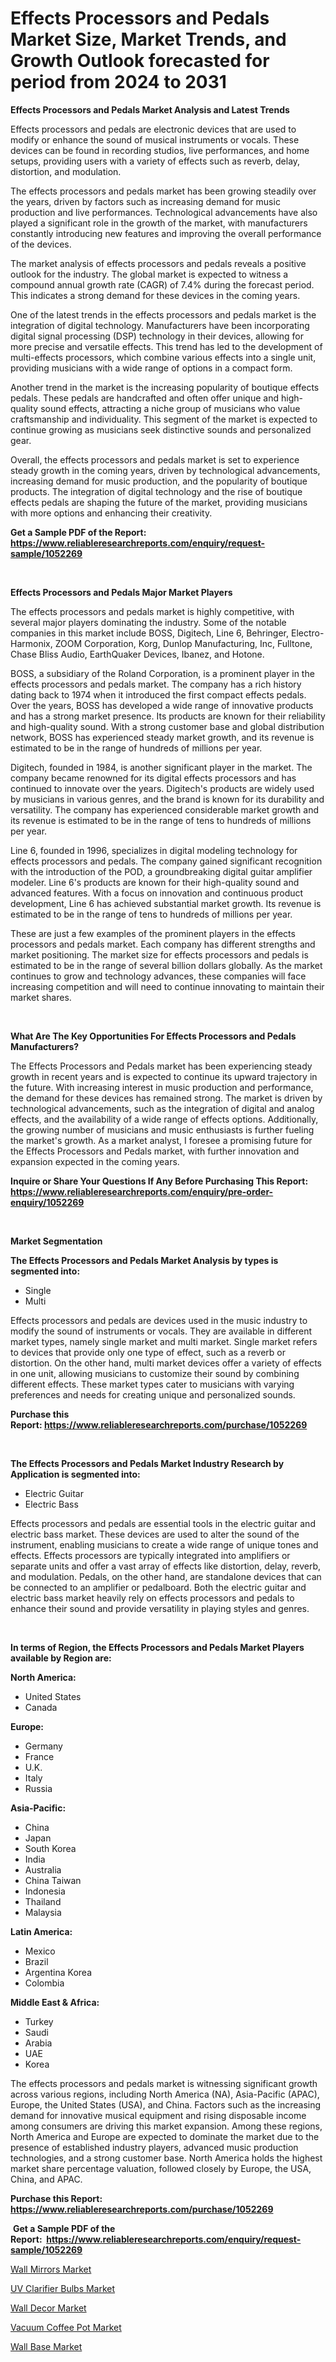 <p><h1>Effects Processors and Pedals Market Size, Market Trends, and Growth Outlook forecasted for period from 2024 to 2031</h1></p><p><strong>Effects Processors and Pedals Market Analysis and Latest Trends</strong></p>
<p><p>Effects processors and pedals are electronic devices that are used to modify or enhance the sound of musical instruments or vocals. These devices can be found in recording studios, live performances, and home setups, providing users with a variety of effects such as reverb, delay, distortion, and modulation.</p><p>The effects processors and pedals market has been growing steadily over the years, driven by factors such as increasing demand for music production and live performances. Technological advancements have also played a significant role in the growth of the market, with manufacturers constantly introducing new features and improving the overall performance of the devices.</p><p>The market analysis of effects processors and pedals reveals a positive outlook for the industry. The global market is expected to witness a compound annual growth rate (CAGR) of 7.4% during the forecast period. This indicates a strong demand for these devices in the coming years.</p><p>One of the latest trends in the effects processors and pedals market is the integration of digital technology. Manufacturers have been incorporating digital signal processing (DSP) technology in their devices, allowing for more precise and versatile effects. This trend has led to the development of multi-effects processors, which combine various effects into a single unit, providing musicians with a wide range of options in a compact form.</p><p>Another trend in the market is the increasing popularity of boutique effects pedals. These pedals are handcrafted and often offer unique and high-quality sound effects, attracting a niche group of musicians who value craftsmanship and individuality. This segment of the market is expected to continue growing as musicians seek distinctive sounds and personalized gear.</p><p>Overall, the effects processors and pedals market is set to experience steady growth in the coming years, driven by technological advancements, increasing demand for music production, and the popularity of boutique products. The integration of digital technology and the rise of boutique effects pedals are shaping the future of the market, providing musicians with more options and enhancing their creativity.</p></p>
<p><strong>Get a Sample PDF of the Report:&nbsp; <a href="https://www.reliableresearchreports.com/enquiry/request-sample/1052269">https://www.reliableresearchreports.com/enquiry/request-sample/1052269</a></strong></p>
<p>&nbsp;</p>
<p><strong>Effects Processors and Pedals Major Market Players</strong></p>
<p><p>The effects processors and pedals market is highly competitive, with several major players dominating the industry. Some of the notable companies in this market include BOSS, Digitech, Line 6, Behringer, Electro-Harmonix, ZOOM Corporation, Korg, Dunlop Manufacturing, Inc, Fulltone, Chase Bliss Audio, EarthQuaker Devices, Ibanez, and Hotone.</p><p>BOSS, a subsidiary of the Roland Corporation, is a prominent player in the effects processors and pedals market. The company has a rich history dating back to 1974 when it introduced the first compact effects pedals. Over the years, BOSS has developed a wide range of innovative products and has a strong market presence. Its products are known for their reliability and high-quality sound. With a strong customer base and global distribution network, BOSS has experienced steady market growth, and its revenue is estimated to be in the range of hundreds of millions per year.</p><p>Digitech, founded in 1984, is another significant player in the market. The company became renowned for its digital effects processors and has continued to innovate over the years. Digitech's products are widely used by musicians in various genres, and the brand is known for its durability and versatility. The company has experienced considerable market growth and its revenue is estimated to be in the range of tens to hundreds of millions per year.</p><p>Line 6, founded in 1996, specializes in digital modeling technology for effects processors and pedals. The company gained significant recognition with the introduction of the POD, a groundbreaking digital guitar amplifier modeler. Line 6's products are known for their high-quality sound and advanced features. With a focus on innovation and continuous product development, Line 6 has achieved substantial market growth. Its revenue is estimated to be in the range of tens to hundreds of millions per year.</p><p>These are just a few examples of the prominent players in the effects processors and pedals market. Each company has different strengths and market positioning. The market size for effects processors and pedals is estimated to be in the range of several billion dollars globally. As the market continues to grow and technology advances, these companies will face increasing competition and will need to continue innovating to maintain their market shares.</p></p>
<p>&nbsp;</p>
<p><strong>What Are The Key Opportunities For Effects Processors and Pedals Manufacturers?</strong></p>
<p><p>The Effects Processors and Pedals market has been experiencing steady growth in recent years and is expected to continue its upward trajectory in the future. With increasing interest in music production and performance, the demand for these devices has remained strong. The market is driven by technological advancements, such as the integration of digital and analog effects, and the availability of a wide range of effects options. Additionally, the growing number of musicians and music enthusiasts is further fueling the market's growth. As a market analyst, I foresee a promising future for the Effects Processors and Pedals market, with further innovation and expansion expected in the coming years.</p></p>
<p><strong>Inquire or Share Your Questions If Any Before Purchasing This Report: <a href="https://www.reliableresearchreports.com/enquiry/pre-order-enquiry/1052269">https://www.reliableresearchreports.com/enquiry/pre-order-enquiry/1052269</a></strong></p>
<p>&nbsp;</p>
<p><strong>Market Segmentation</strong></p>
<p><strong>The Effects Processors and Pedals Market Analysis by types is segmented into:</strong></p>
<p><ul><li>Single</li><li>Multi</li></ul></p>
<p><p>Effects processors and pedals are devices used in the music industry to modify the sound of instruments or vocals. They are available in different market types, namely single market and multi market. Single market refers to devices that provide only one type of effect, such as a reverb or distortion. On the other hand, multi market devices offer a variety of effects in one unit, allowing musicians to customize their sound by combining different effects. These market types cater to musicians with varying preferences and needs for creating unique and personalized sounds.</p></p>
<p><strong>Purchase this Report:&nbsp;<a href="https://www.reliableresearchreports.com/purchase/1052269">https://www.reliableresearchreports.com/purchase/1052269</a></strong></p>
<p>&nbsp;</p>
<p><strong>The Effects Processors and Pedals Market Industry Research by Application is segmented into:</strong></p>
<p><ul><li>Electric Guitar</li><li>Electric Bass</li></ul></p>
<p><p>Effects processors and pedals are essential tools in the electric guitar and electric bass market. These devices are used to alter the sound of the instrument, enabling musicians to create a wide range of unique tones and effects. Effects processors are typically integrated into amplifiers or separate units and offer a vast array of effects like distortion, delay, reverb, and modulation. Pedals, on the other hand, are standalone devices that can be connected to an amplifier or pedalboard. Both the electric guitar and electric bass market heavily rely on effects processors and pedals to enhance their sound and provide versatility in playing styles and genres.</p></p>
<p>&nbsp;</p>
<p><strong>In terms of Region, the Effects Processors and Pedals Market Players available by Region are:</strong></p>
<p>
    <p> <strong> North America: </strong>
        <ul>
            <li>United States</li>
            <li>Canada</li>
        </ul>
        </p> 
    <p> <strong> Europe: </strong>
        <ul>
            <li>Germany</li>
            <li>France</li>
            <li>U.K.</li>
            <li>Italy</li>
            <li>Russia</li>
        </ul>
        </p> 
    <p> <strong> Asia-Pacific: </strong>
        <ul>
            <li>China</li>
            <li>Japan</li>
            <li>South Korea</li>
            <li>India</li>
            <li>Australia</li>
            <li>China Taiwan</li>
            <li>Indonesia</li>
            <li>Thailand</li>
            <li>Malaysia</li>
        </ul>
        </p> 
    <p> <strong> Latin America: </strong>
        <ul>
            <li>Mexico</li>
            <li>Brazil</li>
            <li>Argentina Korea</li>
            <li>Colombia</li>
        </ul>
        </p> 
    <p> <strong> Middle East & Africa: </strong>
        <ul>
            <li>Turkey</li>
            <li>Saudi</li>
            <li>Arabia</li>
            <li>UAE</li>
            <li>Korea</li>
        </ul>
    </p>
    </p>
<p><p>The effects processors and pedals market is witnessing significant growth across various regions, including North America (NA), Asia-Pacific (APAC), Europe, the United States (USA), and China. Factors such as the increasing demand for innovative musical equipment and rising disposable income among consumers are driving this market expansion. Among these regions, North America and Europe are expected to dominate the market due to the presence of established industry players, advanced music production technologies, and a strong customer base. North America holds the highest market share percentage valuation, followed closely by Europe, the USA, China, and APAC.</p></p>
<p><strong>Purchase this Report: <a href="https://www.reliableresearchreports.com/purchase/1052269">https://www.reliableresearchreports.com/purchase/1052269</a></strong></p>
<p>&nbsp;<strong>Get a Sample PDF of the Report:&nbsp;&nbsp;<a href="https://www.reliableresearchreports.com/enquiry/request-sample/1052269">https://www.reliableresearchreports.com/enquiry/request-sample/1052269</a></strong></p>
<p><strong></strong></p>
<p><p><a href="https://github.com/amae102299/Market-Research-Report-List-2/blob/main/wall-mirrors-market.md">Wall Mirrors Market</a></p><p><a href="https://github.com/abbypearson7765/Market-Research-Report-List-2/blob/main/uv-clarifier-bulbs-market.md">UV Clarifier Bulbs Market</a></p><p><a href="https://github.com/prosalinda88/Market-Research-Report-List-2/blob/main/wall-decor-market.md">Wall Decor Market</a></p><p><a href="https://github.com/dziulagalemab/Market-Research-Report-List-2/blob/main/vacuum-coffee-pot-market.md">Vacuum Coffee Pot Market</a></p><p><a href="https://github.com/jonneygiverf/Market-Research-Report-List-2/blob/main/wall-base-market.md">Wall Base Market</a></p></p>